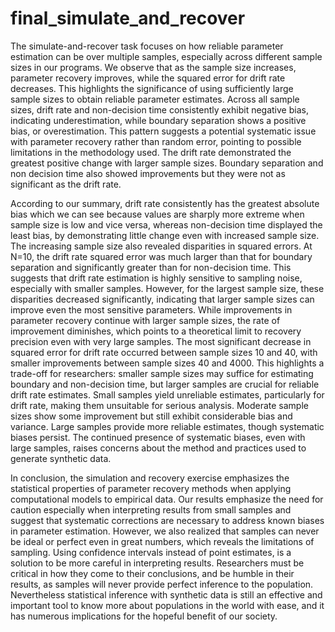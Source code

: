# final_simulate_and_recover
The simulate-and-recover task focuses on how reliable parameter estimation can be over multiple samples, especially across different sample sizes in our programs. We observe that as the sample size increases, parameter recovery improves, while the squared error for drift rate decreases. This highlights the significance of using sufficiently large sample sizes to obtain reliable parameter estimates. Across all sample sizes, drift rate and non-decision time consistently exhibit negative bias, indicating underestimation, while boundary separation shows a positive bias, or overestimation. This pattern suggests a potential systematic issue with parameter recovery rather than random error, pointing to possible limitations in the methodology used. The drift rate demonstrated the greatest positive change with larger sample sizes. Boundary separation and non decision time also showed improvements but they were not as significant as the drift rate.

According to our summary, drift rate consistently has the greatest absolute bias which we can see because values are sharply more extreme when sample size is low and vice versa, whereas non-decision time displayed the least bias, by demonstrating little change even with increased sample size. The increasing sample size also revealed disparities in squared errors. At N=10, the drift rate squared error was much larger than that for boundary separation and significantly greater than for non-decision time. This suggests that drift rate estimation is highly sensitive to sampling noise, especially with smaller samples. However, for the largest sample size, these disparities decreased significantly, indicating that larger sample sizes can improve even the most sensitive parameters.
While improvements in parameter recovery continue with larger sample sizes, the rate of improvement diminishes, which points to a theoretical limit to recovery precision even with very large samples. The most significant decrease in squared error for drift rate occurred between sample sizes 10 and 40, with smaller improvements between sample sizes 40 and 4000. This highlights a trade-off for researchers: smaller sample sizes may suffice for estimating boundary and non-decision time, but larger samples are crucial for reliable drift rate estimates. Small samples yield unreliable estimates, particularly for drift rate, making them unsuitable for serious analysis. Moderate sample sizes show some improvement but still exhibit considerable bias and variance. Large samples provide more reliable estimates, though systematic biases persist. The continued presence of systematic biases, even with large samples, raises concerns about the method and practices used to generate synthetic data.

In conclusion, the simulation and recovery exercise emphasizes the statistical properties of parameter recovery methods when applying computational models to empirical data. Our results emphasize the need for caution especially when interpreting results from small samples and suggest that systematic corrections are necessary to address known biases in parameter estimation. However, we also realized that samples can never be ideal or perfect even in great numbers, which reveals the limitations of sampling. Using confidence intervals instead of point estimates, is a solution to be more careful in interpreting results. Researchers must be critical in how they come to their conclusions, and be humble in their results, as samples will never provide perfect inference to the population. Nevertheless statistical inference with synthetic data is still an effective and important tool to know more about populations in the world with ease, and it has numerous implications for the hopeful benefit of our society. 


